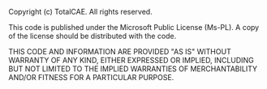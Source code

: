  Copyright (c) TotalCAE. All rights reserved.
 
 This code is published under the Microsoft Public License (Ms-PL).  A copy
 of the license should be distributed with the code. 

 THIS CODE AND INFORMATION ARE PROVIDED "AS IS" WITHOUT WARRANTY OF ANY KIND, 
 EITHER EXPRESSED OR IMPLIED, INCLUDING BUT NOT LIMITED TO THE IMPLIED WARRANTIES 
 OF MERCHANTABILITY AND/OR FITNESS FOR A PARTICULAR PURPOSE.